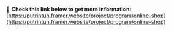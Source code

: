 📎 **Check this link below to get more information:**  
[https://putrintun.framer.website/project/program/online-shop](https://putrintun.framer.website/project/program/online-shop)

